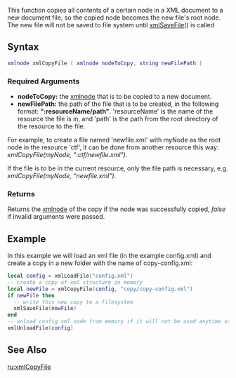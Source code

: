 This function copies all contents of a certain node in a XML document to a new document file, so the copied node becomes the new file's root node. The new file will not be saved to file system until [xmlSaveFile](/docs/xmlsavefile.md "wikilink")() is called

Syntax
------

``` lua
xmlnode xmlCopyFile ( xmlnode nodeToCopy, string newFilePath )
```

### Required Arguments

-   **nodeToCopy:** the [xmlnode](/docs/xmlnode.md "wikilink") that is to be copied to a new document.
-   **newFilePath:** the path of the file that is to be created, in the following format: **":resourceName/path"**. 'resourceName' is the name of the resource the file is in, and 'path' is the path from the root directory of the resource to the file.

  
For example, to create a file named 'newfile.xml' with myNode as the root node in the resource 'ctf', it can be done from another resource this way: *xmlCopyFile(myNode, ":ctf/newfile.xml")*.

If the file is to be in the current resource, only the file path is necessary, e.g. *xmlCopyFile(myNode, “newfile.xml”)*.

### Returns

Returns the [xmlnode](/docs/xmlnode.md "wikilink") of the copy if the node was successfully copied, *false* if invalid arguments were passed.

Example
-------

In this example we will load an xml file (in the example config.xml) and create a copy in a new folder with the name of copy-config.xml:

``` lua
local config = xmlLoadFile("config.xml")
-- create a copy of xml structure in memory
local newFile = xmlCopyFile(config, "copy/copy-config.xml")
if newFile then
  -- write this new copy to a filesystem
  xmlSaveFile(newFile)
end
-- unload config xml node from memory if it will not be used anytime soon
xmlUnloadFile(config)
```

See Also
--------

[ru:xmlCopyFile](/docs/ru-xmlcopyfile.md "wikilink")
